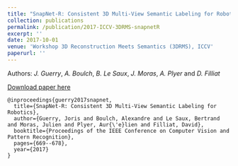 ```yaml
---
title: "SnapNet-R: Consistent 3D Multi-View Semantic Labeling for Robotics"
collection: publications
permalink: /publication/2017-ICCV-3DRMS-snapnetR
excerpt: ''
date: 2017-10-01
venue: 'Workshop 3D Reconstruction Meets Semantics (3DRMS), ICCV'
paperurl: ''
---
```


Authors: *J. Guerry*, *A. Boulch*, *B. Le Saux*, *J. Moras*, *A. Plyer* and *D. Filliat*

[Download paper here](https://aboulch.github.io/files/2017-ICCV-3DRMS-snapnetR.pdf)

```
@inproceedings{guerry2017snapnet,
  title={SnapNet-R: Consistent 3D Multi-View Semantic Labeling for Robotics},
  author={Guerry, Joris and Boulch, Alexandre and Le Saux, Bertrand and Moras, Julien and Plyer, Aur{\'e}lien and Filliat, David},
  booktitle={Proceedings of the IEEE Conference on Computer Vision and Pattern Recognition},
  pages={669--678},
  year={2017}
}
```
